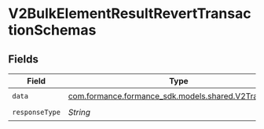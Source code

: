 # V2BulkElementResultRevertTransactionSchemas


## Fields

| Field                                                                                         | Type                                                                                          | Required                                                                                      | Description                                                                                   |
| --------------------------------------------------------------------------------------------- | --------------------------------------------------------------------------------------------- | --------------------------------------------------------------------------------------------- | --------------------------------------------------------------------------------------------- |
| `data`                                                                                        | [com.formance.formance_sdk.models.shared.V2Transaction](../../models/shared/V2Transaction.md) | :heavy_check_mark:                                                                            | N/A                                                                                           |
| `responseType`                                                                                | *String*                                                                                      | :heavy_check_mark:                                                                            | N/A                                                                                           |